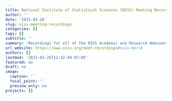 ```yaml
---
title: National Institute of Statistical Sciences (NISS) Meeting Recordings
author: ''
date: '2021-03-26'
slug: niss-meeting-recordings
categories: []
tags: []
subtitle: ''
summary: 'Recordings for all of the NISS Academic and Research Webinars, NISS-Merck Meet-ups, NISS Virtual Career Fairs as well as all many other sessions that NISS has hosted or sponsored'
url_website: https://www.niss.org/meet-recordings#niss-merck
authors: []
lastmod: '2021-03-26T12:42:49-07:00'
featured: no
draft: no
image:
  caption: ''
  focal_point: ''
  preview_only: no
projects: []
---
```

